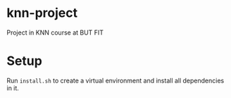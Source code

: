 # knn-project
Project in KNN course at BUT FIT

# Setup
Run `install.sh` to create a virtual environment and install all dependencies in it.
